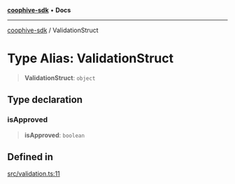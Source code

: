[**coophive-sdk**](../README.md) • **Docs**

***

[coophive-sdk](../globals.md) / ValidationStruct

# Type Alias: ValidationStruct

> **ValidationStruct**: `object`

## Type declaration

### isApproved

> **isApproved**: `boolean`

## Defined in

[src/validation.ts:11](https://github.com/CoopHive/coophive-sdk/blob/fb0b1c7d70f84a2f5c160ce2d3ac561dcfd4e590/src/validation.ts#L11)
